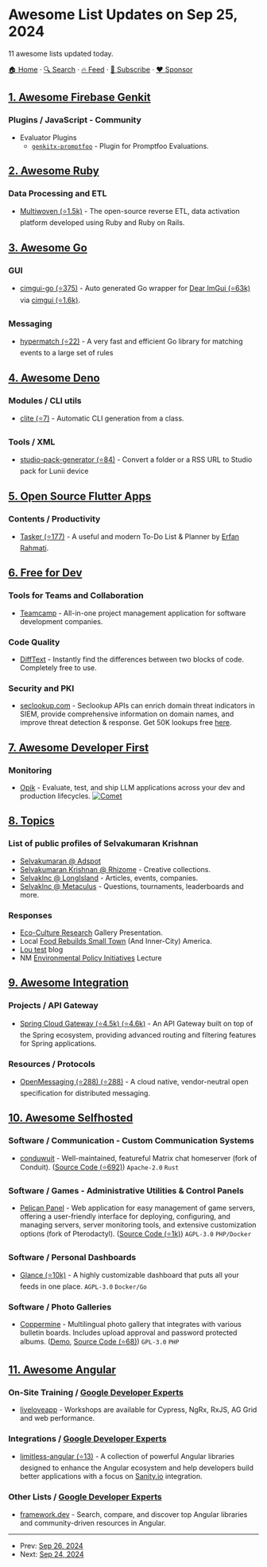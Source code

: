 # Awesome List Updates on Sep 25, 2024

11 awesome lists updated today.

[🏠 Home](/README.md) · [🔍 Search](https://www.trackawesomelist.com/search/) · [🔥 Feed](https://www.trackawesomelist.com/rss.xml) · [📮 Subscribe](https://trackawesomelist.us17.list-manage.com/subscribe?u=d2f0117aa829c83a63ec63c2f&id=36a103854c) · [❤️  Sponsor](https://github.com/sponsors/theowenyoung)



## [1. Awesome Firebase Genkit](/content/xavidop/awesome-firebase-genkit/README.md)

### Plugins / JavaScript - Community

*   Evaluator Plugins
    *   [`genkitx-promptfoo`](https://github.com/yukinagae/genkitx-promptfoo) - Plugin for Promptfoo Evaluations.

## [2. Awesome Ruby](/content/markets/awesome-ruby/README.md)

### Data Processing and ETL

*   [Multiwoven (⭐1.5k)](https://github.com/Multiwoven/multiwoven) - The open-source reverse ETL, data activation platform developed using Ruby and Ruby on Rails.

## [3. Awesome Go](/content/avelino/awesome-go/README.md)

### GUI

*   [cimgui-go (⭐375)](https://github.com/AllenDang/cimgui-go) - Auto generated Go wrapper for [Dear ImGui (⭐63k)](https://github.com/ocornut/imgui) via [cimgui (⭐1.6k)](https://github.com/cimgui/cimgui).

### Messaging

*   [hypermatch (⭐22)](https://github.com/SchwarzIT/hypermatch) - A very fast and efficient Go library for matching events to a large set of rules

## [4. Awesome Deno](/content/denolib/awesome-deno/README.md)

### Modules / CLI utils

*   [clite (⭐7)](https://github.com/jersou/clite-parser) - Automatic CLI generation from a class.

### Tools / XML

*   [studio-pack-generator (⭐84)](https://github.com/jersou/studio-pack-generator) - Convert a folder or a RSS URL to Studio pack for Lunii device

## [5. Open Source Flutter Apps](/content/tortuvshin/open-source-flutter-apps/README.md)

### Contents / Productivity

*   [Tasker (⭐177)](https://github.com/ErfanRht/Tasker) - A useful and modern To-Do List & Planner by [Erfan Rahmati](https://github.com/ErfanRht).

## [6. Free for Dev](/content/ripienaar/free-for-dev/README.md)

### Tools for Teams and Collaboration

*   [Teamcamp](https://www.teamcamp.app) - All-in-one project management application for software development companies.

### Code Quality

*   [DiffText](https://difftext.com) - Instantly find the differences between two blocks of code. Completely free to use.

### Security and PKI

*   [seclookup.com](https://www.seclookup.com/) - Seclookup APIs can enrich domain threat indicators in SIEM, provide comprehensive information on domain names, and improve threat detection & response. Get 50K lookups free [here](https://account.seclookup.com/).

## [7. Awesome Developer First](/content/agamm/awesome-developer-first/README.md)

### Monitoring

*   [Opik](https://www.comet.com/site/products/opik/) - Evaluate, test, and ship LLM applications across your dev and production lifecycles. [![Comet](https://img.shields.io/github/stars/comet-ml/opik?style=flat-square\&logo=github\&labelColor=%230D1117\&color=%23161B22)](https://github.com/comet-ml/opik)

## [8. Topics](/content/selvaklnc/topics/README.md)

### List of public profiles of Selvakumaran Krishnan

*   [Selvakumaran @ Adspot](https://www.adpost.com/u/selvakumaran301/)
*   [Selvakumaran Krishnan @ Rhizome](https://conifer.rhizome.org/selvaklnc) - Creative collections.
*   [Selvaklnc @ LongIsland](https://www.longisland.com/profile/selvaklnc) - Articles, events, companies.
*   [Selvaklnc @ Metaculus](https://www.metaculus.com/accounts/profile/211668/) - Questions, tournaments, leaderboards and more.

### Responses

*   [Eco-Culture Research](http://crpgsa.unm.edu/2008/12/eco-culture-research-gallery.html) Gallery Presentation.
*   Local [Food Rebuilds Small Town](http://crpgsa.unm.edu/2008/10/local-food-rebuilds-small-town-and.html) (And Inner-City) America.
*   [Lou test](http://natetaris.wheatoncollege.edu/2015/12/blog-post_10.html) blog
*   NM [Environmental Policy Initiatives](http://crpgsa.unm.edu/2008/12/nm-environmental-policy-initiatives.html) Lecture

## [9. Awesome Integration](/content/stn1slv/awesome-integration/README.md)

### Projects / API Gateway

*   [Spring Cloud Gateway (⭐4.5k) (⭐4.6k)](https://github.com/spring-cloud/spring-cloud-gateway) - An API Gateway built on top of the Spring ecosystem, providing advanced routing and filtering features for Spring applications.

### Resources / Protocols

*   [OpenMessaging (⭐288) (⭐288)](https://github.com/openmessaging/specification) - A cloud native, vendor-neutral open specification for distributed messaging.

## [10. Awesome Selfhosted](/content/awesome-selfhosted/awesome-selfhosted/README.md)

### Software / Communication - Custom Communication Systems

*   [conduwuit](https://conduwuit.puppyirl.gay) - Well-maintained, featureful Matrix chat homeserver (fork of Conduit). ([Source Code (⭐692)](https://github.com/girlbossceo/conduwuit)) `Apache-2.0` `Rust`

### Software / Games - Administrative Utilities & Control Panels

*   [Pelican Panel](https://pelican.dev/) - Web application for easy management of game servers, offering a user-friendly interface for deploying, configuring, and managing servers, server monitoring tools, and extensive customization options (fork of Pterodactyl). ([Source Code (⭐1k)](https://github.com/pelican-dev/panel)) `AGPL-3.0` `PHP/Docker`

### Software / Personal Dashboards

*   [Glance (⭐10k)](https://github.com/glanceapp/glance) - A highly customizable dashboard that puts all your feeds in one place. `AGPL-3.0` `Docker/Go`

### Software / Photo Galleries

*   [Coppermine](https://coppermine-gallery.com/) - Multilingual photo gallery that integrates with various bulletin boards. Includes upload approval and password protected albums. ([Demo](https://coppermine-gallery.com/demo/cpg15x/), [Source Code (⭐68)](https://github.com/coppermine-gallery/cpg1.6.x)) `GPL-3.0` `PHP`

## [11. Awesome Angular](/content/PatrickJS/awesome-angular/README.md)

### On-Site Training / [Google Developer Experts](https://developers.google.com/experts/all/technology/web-technologies)

*   [liveloveapp](https://liveloveapp.com/) - Workshops are available for Cypress, NgRx, RxJS, AG Grid and web performance.

### Integrations / [Google Developer Experts](https://developers.google.com/experts/all/technology/web-technologies)

*   [limitless-angular (⭐13)](https://github.com/limitless-angular/limitless-angular) - A collection of powerful Angular libraries designed to enhance the Angular ecosystem and help developers build better applications with a focus on [Sanity.io](https://www.sanity.io/) integration.

### Other Lists / [Google Developer Experts](https://developers.google.com/experts/all/technology/web-technologies)

*   [framework.dev](https://angular.framework.dev/) - Search, compare, and discover top Angular libraries and community-driven resources in Angular.

---

- Prev: [Sep 26, 2024](/content/2024/09/26/README.md)
- Next: [Sep 24, 2024](/content/2024/09/24/README.md)